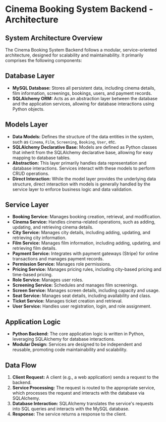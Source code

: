 # Cinema Booking System Backend - Architecture

## System Architecture Overview

The Cinema Booking System Backend follows a modular, service-oriented architecture, designed for scalability and maintainability. It primarily comprises the following components:

## Database Layer

-   **MySQL Database:** Stores all persistent data, including cinema details, film information, screenings, bookings, users, and payment records.
-   **SQLAlchemy ORM:** Acts as an abstraction layer between the database and the application services, allowing for database interactions using Python objects.

## Models Layer

-   **Data Models:** Defines the structure of the data entities in the system, such as `Cinema`, `Film`, `Screening`, `Booking`, `User`, etc.
-   **SQLAlchemy Declarative Base:** Models are defined as Python classes that inherit from the SQLAlchemy declarative base, allowing for easy mapping to database tables.
-   **Abstraction:** This layer primarily handles data representation and database interactions. Services interact with these models to perform CRUD operations.
-   **Direct Interaction:** While the model layer provides the underlying data structure, direct interaction with models is generally handled by the service layer to enforce business logic and data validation.

## Service Layer

-   **Booking Service:** Manages booking creation, retrieval, and modification.
-   **Cinema Service:** Handles cinema-related operations, such as adding, updating, and retrieving cinema details.
-   **City Service:** Manages city details, including adding, updating, and retrieving city information.
-   **Film Service:** Manages film information, including adding, updating, and retrieving film details.
-   **Payment Service:** Integrates with payment gateways (Stripe) for online transactions and manages payment records.
-   **Permission Service:** Manages role permissions.
-   **Pricing Service:** Manages pricing rules, including city-based pricing and time-based pricing.
-   **Role Service:** Manages user roles.
-   **Screening Service:** Schedules and manages film screenings.
-   **Screen Service:** Manages screen details, including capacity and usage.
-   **Seat Service:** Manages seat details, including availability and class.
-   **Ticket Service:** Manages ticket creation and retrieval.
-   **User Service:** Handles user registration, login, and role assignment.

## Application Logic

-   **Python Backend:** The core application logic is written in Python, leveraging SQLAlchemy for database interactions.
-   **Modular Design:** Services are designed to be independent and reusable, promoting code maintainability and scalability.

## Data Flow

1.  **Client Request:** A client (e.g., a web application) sends a request to the backend.
2.  **Service Processing:** The request is routed to the appropriate service, which processes the request and interacts with the database via SQLAlchemy.
3.  **Database Interaction:** SQLAlchemy translates the service's requests into SQL queries and interacts with the MySQL database.
4.  **Response:** The service returns a response to the client.